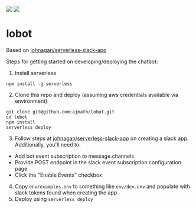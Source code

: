 ![](https://camo.githubusercontent.com/547c6da94c16fedb1aa60c9efda858282e22834f/687474703a2f2f7075626c69632e7365727665726c6573732e636f6d2f6261646765732f76332e737667) ![](https://camo.githubusercontent.com/d59450139b6d354f15a2252a47b457bb2cc43828/68747470733a2f2f696d672e736869656c64732e696f2f6e706d2f6c2f7365727665726c6573732e737667)

# lobot

Based on [johnagan/serverless-slack-app](https://github.com/johnagan/serverless-slack-app)

Steps for getting started on developing/deploying the chatbot:
1. Install serverless
```
npm install -g serverless
```
2. Clone this repo and deploy (assuming aws credentials available via environment)
```
git clone git@github.com:ajmath/lobot.git
cd lobot
npm install
serverless deploy
```
3. Follow steps at [johnagan/serverless-slack-app](https://github.com/johnagan/serverless-slack-app#create-a-slack-app) on creating a slack app.  Additionally, you'll need to:
  * Add bot event subscription to message.channels
  * Provide POST endpoint in the slack event subscription configuration page
  * Click the "Enable Events" checkbox
4. Copy `env/examples.env` to something like `env/dev.env` and populate with slack tokens found when creating the app
5. Deploy using `serverless deploy`
